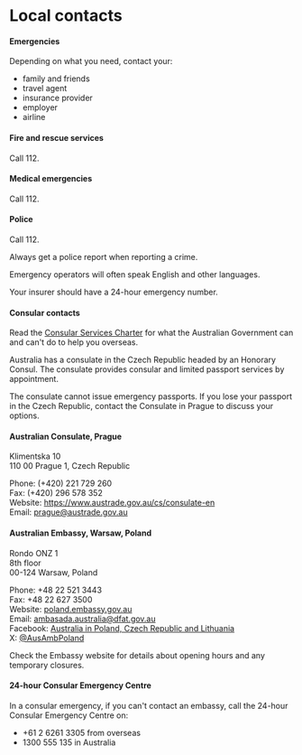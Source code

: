 # Local contacts

#### Emergencies

Depending on what you need, contact your:

* family and friends
* travel agent
* insurance provider
* employer
* airline

#### Fire and rescue services

Call 112.

#### Medical emergencies

Call 112.

#### Police

Call 112.

Always get a police report when reporting a crime.

Emergency operators will often speak English and other languages.

Your insurer should have a 24-hour emergency number.

#### Consular contacts

Read the [Consular Services Charter](/node/46) for what the Australian Government can and can't do to help you overseas.

Australia has a consulate in the Czech Republic headed by an Honorary Consul. The consulate provides consular and limited passport services by appointment.

The consulate cannot issue emergency passports. If you lose your passport in the Czech Republic, contact the Consulate in Prague to discuss your options.

#### Australian Consulate, Prague

Klimentska 10  
110 00 Prague 1, Czech Republic

Phone: (+420) 221 729 260  
Fax: (+420) 296 578 352  
Website: <https://www.austrade.gov.au/cs/consulate-en>  
Email: [prague@austrade.gov.au](mailto:prague@austrade.gov.au)

#### Australian Embassy, Warsaw, Poland

Rondo ONZ 1  
8th floor  
00-124 Warsaw, Poland  
  
Phone: +48 22 521 3443  
Fax: +48 22 627 3500  
Website: [poland.embassy.gov.au](http://www.poland.embassy.gov.au/wsaw/aboutus.html)  
Email: [ambasada.australia@dfat.gov.au](mailto:ambasada.australia@dfat.gov.au)  
Facebook: [Australia in Poland, Czech Republic and Lithuania](https://www.facebook.com/AustraliaInPolandCzechRepublicandLithuania)   
X: [@AusAmbPoland](https://twitter.com/AusAmbPoland)

Check the Embassy website for details about opening hours and any temporary closures.

#### 24-hour Consular Emergency Centre

In a consular emergency, if you can't contact an embassy, call the 24-hour Consular Emergency Centre on:

* +61 2 6261 3305 from overseas
* 1300 555 135 in Australia